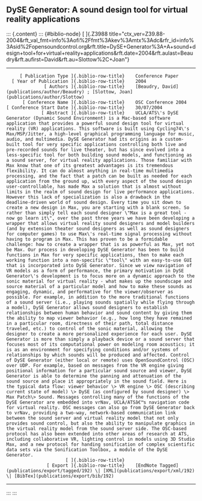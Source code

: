 ## DySE Generator: A sound design tool for virtual reality applications

::: {.content}
::: {#biblio-node}
[ ]{.Z3988
title="ctx_ver=Z39.88-2004&rft_val_fmt=info%3Aofi%2Ffmt%3Akev%3Amtx%3Adc&rfr_id=info%3Asid%2Fopensoundcontrol.org&rft.title=DySE+Generator%3A+A+sound+design+tool+for+virtual+reality+applications&rft.date=2004&rft.aulast=Beaudry&rft.aufirst=David&rft.au=Slottow%2C+Joan"}

  ---------------------------------------------- -- -----------------------------------------------------------------------------------------------------------------------------------------------------------------------------------------------------------------------------------------------------------------------------------------------------------------------------------------------------------------------------------------------------------------------------------------------------------------------------------------------------------------------------------------------------------------------------------------------------------------------------------------------------------------------------------------------------------------------------------------------------------------------------------------------------------------------------------------------------------------------------------------------------------------------------------------------------------------------------------------------------------------------------------------------------------------------------------------------------------------------------------------------------------------------------------------------------------------------------------------------------------------------------------------------------------------------------------------------------------------------------------------------------------------------------------------------------------------------------------------------------------------------------------------------------------------------------------------------------------------------------------------------------------------------------------------------------------------------------------------------------------------------------------------------------------------------------------------------------------------------------------------------------------------------------------------------------------------------------------------------------------------------------------------------------------------------------------------------------------------------------------------------------------------------------------------------------------------------------------------------------------------------------------------------------------------------------------------------------------------------------------------------------------------------------------------------------------------------------------------------------------------------------------------------------------------------------------------------------------------------------------------------------------------------------------------------------------------------------------------------------------------------------------------------------------------------------------------------------------------------------------------------------------------------------------------------------------------------------------------------------------------------------------------------------------------------------------------------------------------------------------------------------------------------------------------------------------------------------------------------------------------------------------------------------------------------------------------------------------------------------------------------------------------------------------------------------------------------------------------------------------------------------------------------------------------------------------------------------------------------------------------------------------------------------------------------------------------------------------------------------------------------------------------------------------------------------------------------------------------------------------------------------------------------------------------------------------------------------------------------------------------------------------------------------------------------------------------------------------------------------------------------------------------------------------------------------------------------------------------------------------------------------------------------------------------------------------------------------------------------------------------------------------------------------------------------------------------------------------------------------------------------------------------------------------
         [ Publication Type ]{.biblio-row-title}    Conference Paper
      [ Year of Publication ]{.biblio-row-title}    2004
                  [ Authors ]{.biblio-row-title}    [Beaudry, David](publications/author/Beaudry) ; [Slottow, Joan](publications/author/Slottow)
          [ Conference Name ]{.biblio-row-title}    OSC Conference 2004
    [ Conference Start Date ]{.biblio-row-title}    30/07/2004
                 [ Abstract ]{.biblio-row-title}    UCLA/ATS\'s DySE Generator (Dynamic Sound Environment) is a Mac-based software application that provides a powerful sound design tool for virtual reality (VR) applications. This software is built using Cycling74\'s Max/MSP/Jitter, a high-level graphical programming language for music, audio, and multimedia. DySE Generator had its origins as a custom-built tool for very specific applications controlling both live and pre-recorded sounds for live theater, but has since evolved into a less-specific tool for both building sound models, and functioning as a sound server, for virtual reality applications. Those familiar with Max know that one of its greatest advantages is its tremendous flexibility. It can do almost anything in real-time multimedia processing, and the fact that a patch can be built as needed for each application from the ground up, with every aspect of the sound design user-controllable, has made Max a solution that is almost without limits in the realm of sound design for live performance applications. However this lack of specialization is also a drawback in the deadline-driven world of sound design. Every time you sit down to create a new design in Max, you are starting with a blank screen. So rather than simply tell each sound designer \"Max is a great tool - now go learn it\", over the past three years we have been developing a wrapper that allows virtual reality sound designers and model builders (and by extension theater sound designers as well as sound designers for computer games) to use Max\'s real-time signal processing without having to program in Max. This has proven to be a formidable challenge: how to create a wrapper that is as powerful as Max, yet not be Max. Our process in developing DySE Generator has been to build functions in Max for very specific applications, then to make each working function into a non-specific \"tool\" with an easy-to-use GUI that is incorporated into DySE Generator. Since we view navigation of VR models as a form of performance, the primary motivation in DySE Generator\'s development is to focus more on a dynamic approach to the sonic material for virtual reality - what makes up the soundscape and source material of a particular model and how to make these sounds as engaging, dynamic, and performative for the viewer/observer as possible. For example, in addition to the more traditional functions of a sound server (i.e., playing sounds spatially while flying through a model), DySE Generator allows sound designers to establish relationships between human behavior and sound content by giving them the ability to map viewer behavior (e.g., how long they have remained in a particular room, directness of their path, total distance traveled, etc.) to control of the sonic material, allowing the designer to create a more personalized experience for each user. DySE Generator is more than simply a playback device or a sound server that focuses most of its computational power on modeling room acoustics; it is as an environment for specifying conditions and/or systems of relationships by which sounds will be produced and affected. Control of DySE Generator (either local or remote) uses OpenSoundControl (OSC) over UDP. For example, based on messages from the VR engine giving positional information for a particular sound source and viewer, DySE Generator is able to determine the panning and attenuation of the sound source and place it appropriately in the sound field. Here is the typical data flow: viewer behavior \> VR engine \> OSC (describing current state of model) \> DySE (as configured by sound designer) \> Max Patch\> Sound. Messages controlling many of the functions of the DySE Generator are embedded into vrNav, UCLA/ATSâ€™s navigation code for virtual reality. OSC messages can also go from DySE Generator back to vrNav, providing a two-way, network-based communication link between the sound server and virtual reality model that not only provides sound control, but also the ability to manipulate graphics in the virtual reality model from the sound server side. The OSC-based protocol has also been extended into other areas of research at ATS, including collaborative VR, lighting control in models using 3D Studio Max, and a new protocol for handing sonification of complex scientific data sets via the Sonification Toolbox, a module of the DySE Generator.
                          [ ]{.biblio-row-title}    
                   [ Export ]{.biblio-row-title}    [EndNote Tagged](publications/export/tagged/192) \| [XML](publications/export/xml/192) \| [BibTex](publications/export/bib/192)
  ---------------------------------------------- -- -----------------------------------------------------------------------------------------------------------------------------------------------------------------------------------------------------------------------------------------------------------------------------------------------------------------------------------------------------------------------------------------------------------------------------------------------------------------------------------------------------------------------------------------------------------------------------------------------------------------------------------------------------------------------------------------------------------------------------------------------------------------------------------------------------------------------------------------------------------------------------------------------------------------------------------------------------------------------------------------------------------------------------------------------------------------------------------------------------------------------------------------------------------------------------------------------------------------------------------------------------------------------------------------------------------------------------------------------------------------------------------------------------------------------------------------------------------------------------------------------------------------------------------------------------------------------------------------------------------------------------------------------------------------------------------------------------------------------------------------------------------------------------------------------------------------------------------------------------------------------------------------------------------------------------------------------------------------------------------------------------------------------------------------------------------------------------------------------------------------------------------------------------------------------------------------------------------------------------------------------------------------------------------------------------------------------------------------------------------------------------------------------------------------------------------------------------------------------------------------------------------------------------------------------------------------------------------------------------------------------------------------------------------------------------------------------------------------------------------------------------------------------------------------------------------------------------------------------------------------------------------------------------------------------------------------------------------------------------------------------------------------------------------------------------------------------------------------------------------------------------------------------------------------------------------------------------------------------------------------------------------------------------------------------------------------------------------------------------------------------------------------------------------------------------------------------------------------------------------------------------------------------------------------------------------------------------------------------------------------------------------------------------------------------------------------------------------------------------------------------------------------------------------------------------------------------------------------------------------------------------------------------------------------------------------------------------------------------------------------------------------------------------------------------------------------------------------------------------------------------------------------------------------------------------------------------------------------------------------------------------------------------------------------------------------------------------------------------------------------------------------------------------------------------------------------------------------------------------------------------------------------------------------------------------------
:::
:::
